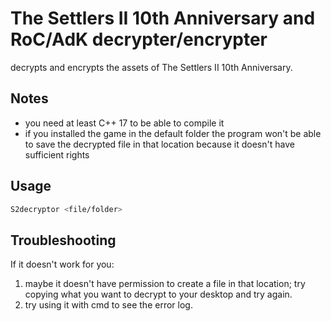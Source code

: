 # The Settlers II 10th Anniversary and RoC/AdK decrypter/encrypter

decrypts and encrypts the assets of The Settlers II 10th Anniversary.

## Notes

- you need at least C++ 17 to be able to compile it
- if you installed the game in the default folder the program won't be able to save the decrypted file in that location because it doesn't have sufficient rights

## Usage

```bash
S2decryptor <file/folder>
```

## Troubleshooting

If it doesn't work for you:

1. maybe it doesn't have permission to create a file in that location; try copying what you want to decrypt to your desktop and try again.
2. try using it with cmd to see the error log.
